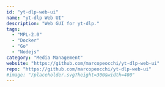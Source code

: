 ```yaml
---
id: "yt-dlp-web-ui"
name: "yt-dlp Web UI"
description: "Web GUI for yt-dlp."
tags:
  - "MPL-2.0"
  - "Docker"
  - "Go"
  - "Nodejs"
category: "Media Management"
website: "https://github.com/marcopeocchi/yt-dlp-web-ui"
repo: "https://github.com/marcopeocchi/yt-dlp-web-ui"
#image: "/placeholder.svg?height=300&width=400"
---
```


